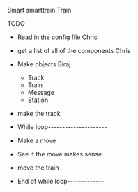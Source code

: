Smart smarttrain.Train 

TODO
- Read in the config file Chris

- get a list of all of the components Chris

- Make objects Biraj 
    - Track 
    - Train 
    - Message
    - Station
    
- make the track 

- While loop---------------------
- Make a move

- See if the move makes sense

- move the train
- End of while loop-------------